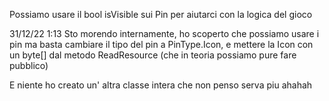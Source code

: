 ﻿Possiamo usare il bool isVisible sui Pin per aiutarci con la logica del gioco

31/12/22 1:13
Sto morendo internamente, ho scoperto che possiamo usare i pin ma basta cambiare il tipo del pin
a PinType.Icon, e mettere la Icon con un byte[] dal metodo ReadResource (che in teoria possiamo pure fare pubblico)

E niente ho creato un' altra classe intera che non penso serva piu ahahah